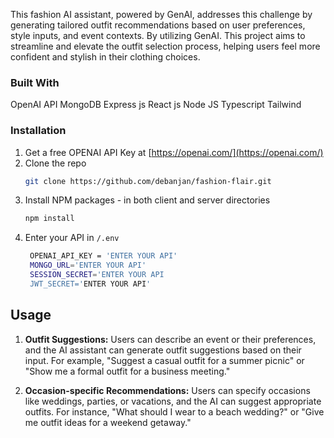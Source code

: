 This fashion AI assistant, powered by GenAI, addresses this challenge by generating tailored outfit recommendations based on user preferences, style inputs, and event contexts. By utilizing GenAI. This project aims to streamline and elevate the outfit selection process, helping users feel more confident and stylish in their clothing choices. 

### Built With
OpenAI API
MongoDB
Express js
React js
Node JS
Typescript
Tailwind

### Installation

1. Get a free OPENAI API Key at [https://openai.com/](https://openai.com/)
2. Clone the repo
   ```sh
   git clone https://github.com/debanjan/fashion-flair.git
   ```
3. Install NPM packages - in both client and server directories
   ```sh
   npm install
   ```
4. Enter your API in `/.env`
   ```bash
    OPENAI_API_KEY = 'ENTER YOUR API'
    MONGO_URL='ENTER YOUR API'
    SESSION_SECRET='ENTER YOUR API
    JWT_SECRET='ENTER YOUR API'
   ```
   
## Usage

1. **Outfit Suggestions:**
   Users can describe an event or their preferences, and the AI assistant can generate outfit suggestions based on their input. For example, "Suggest a casual outfit for a summer picnic" or "Show me a formal outfit for a business meeting."

2. **Occasion-specific Recommendations:**
   Users can specify occasions like weddings, parties, or vacations, and the AI can suggest appropriate outfits. For instance, "What should I wear to a beach wedding?" or "Give me outfit ideas for a weekend getaway."
